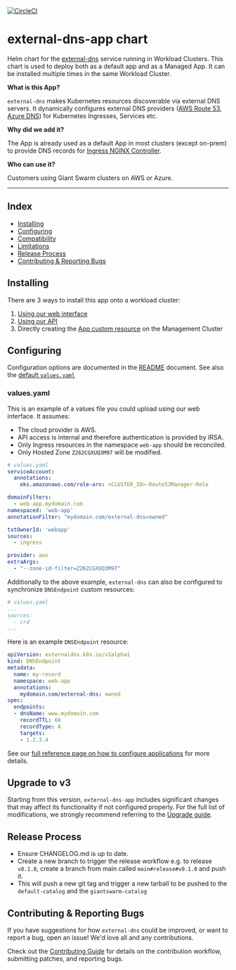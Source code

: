 [![CircleCI](https://dl.circleci.com/status-badge/img/gh/giantswarm/external-dns-app/tree/main.svg?style=svg)](https://dl.circleci.com/status-badge/redirect/gh/giantswarm/external-dns-app/tree/main)

# external-dns-app chart

Helm chart for the [external-dns](https://github.com/kubernetes-sigs/external-dns) service running in Workload
Clusters. This chart is used to deploy both as a default app and as a Managed App.
It can be installed multiple times in the same Workload Cluster.

**What is this App?**

`external-dns` makes Kubernetes resources discoverable via external DNS servers. It dynamically configures external DNS providers ([AWS Route 53](https://aws.amazon.com/route53/), [Azure DNS](https://learn.microsoft.com/en-us/azure/dns/)) for Kubernetes Ingresses, Services etc.

**Why did we add it?**

The App is already used as a default App in most clusters (except on-prem) to provide DNS records for [Ingress NGINX Controller](https://github.com/giantswarm/ingress-nginx-app).

**Who can use it?**

Customers using Giant Swarm clusters on AWS or Azure.

---

## Index
- [Installing](#installing)
- [Configuring](#configuring)
- [Compatibility](#compatibility)
- [Limitations](#limitations)
- [Release Process](#release-process)
- [Contributing & Reporting Bugs](#contributing--reporting-bugs)

## Installing

There are 3 ways to install this app onto a workload cluster:

1. [Using our web interface](https://docs.giantswarm.io/reference/web-interface/app-catalog/)
2. [Using our API](https://docs.giantswarm.io/api/#operation/createClusterAppV5)
3. Directly creating the [App custom resource](https://docs.giantswarm.io/use-the-api/management-api/crd/apps.application.giantswarm.io/) on the Management Cluster

## Configuring

Configuration options are documented in the [README](https://github.com/giantswarm/external-dns-app/blob/main/helm/external-dns-app/README.md)
document. See also the [default `values.yaml`](https://github.com/giantswarm/external-dns-app/blob/main/helm/external-dns-app/values.yaml)

### values.yaml

This is an example of a values file you could upload using our web interface. It assumes:

- The cloud provider is AWS.
- API access is internal and therefore authentication is provided by IRSA.
- Only Ingress resources in the namespace `web-app` should be reconciled.
- Only Hosted Zone `Z262CGXUQ3M97` will be modified.

```yaml
# values.yaml
serviceAccount:
  annotations:
    eks.amazonaws.com/role-arn: <CLUSTER_ID>-Route53Manager-Role

domainFilters:
  - web-app.mydomain.com
namespaced: 'web-app'
annotationFilter: "mydomain.com/external-dns=owned"

txtOwnerId: 'webapp'
sources:
  - ingress

provider: aws
extraArgs:
  - "--zone-id-filter=Z262CGXUQ3M97"
```

Additionally to the above example, `external-dns` can also be configured to synchronize `DNSEndpoint` custom resources:

```yaml
# values.yaml
...
sources:
  - crd
...
```

Here is an example `DNSEndpoint` resource:

```yaml
apiVersion: externaldns.k8s.io/v1alpha1
kind: DNSEndpoint
metadata:
  name: my-record
  namespace: web-app
  annotations:
    mydomain.com/external-dns: owned
spec:
  endpoints:
  - dnsName: www.mydomain.com
    recordTTL: 60
    recordType: A
    targets:
    - 1.2.3.4
```

See our [full reference page on how to configure applications](https://docs.giantswarm.io/reference/app-configuration/) for more details.

## Upgrade to v3

Starting from this version, `external-dns-app` includes significant changes that may affect its functionality if not configured properly. For the full list of modifications, we strongly recommend referring to the [Upgrade guide](https://github.com/giantswarm/external-dns-app/blob/main/docs/upgrading.md).

## Release Process

* Ensure CHANGELOG.md is up to date.
* Create a new branch to trigger the release workflow e.g. to release `v0.1.0`,
create a branch from main called `main#release#v0.1.0` and push it.
* This will push a new git tag and trigger a new tarball to be pushed to the
`default-catalog` and the `giantswarm-catalog`

## Contributing & Reporting Bugs
If you have suggestions for how `external-dns` could be improved, or want to report a bug, open an issue! We'd love all and any contributions. 

Check out the [Contributing Guide](CONTRIBUTING.md) for details on the contribution workflow, submitting patches, and reporting bugs.

[app-operator]: https://github.com/giantswarm/app-operator
[default-catalog]: https://github.com/giantswarm/default-catalog
[default-test-catalog]: https://github.com/giantswarm/default-test-catalog
[external-dns]: https://github.com/kubernetes-incubator/external-dns
[giantswarm-catalog]: https://github.com/giantswarm/giantswarm-catalog
[giantswarm-test-catalog]: https://github.com/giantswarm/giantswarm-test-catalog
